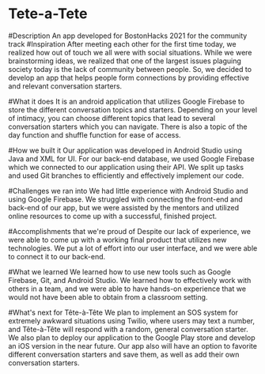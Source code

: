 # Tete-a-Tete
#Description An app developed for BostonHacks 2021 for the community track
#Inspiration After meeting each other for the first time today, we realized how out of touch we all were with social situations. While we were brainstorming ideas, we realized that one of the largest issues plaguing society today is the lack of community between people. So, we decided to develop an app that helps people form connections by providing effective and relevant conversation starters.

#What it does It is an android application that utilizes Google Firebase to store the different conversation topics and starters. Depending on your level of intimacy, you can choose different topics that lead to several conversation starters which you can navigate. There is also a topic of the day function and shuffle function for ease of access.

#How we built it Our application was developed in Android Studio using Java and XML for UI. For our back-end database, we used Google Firebase which we connected to our application using their API. We split up tasks and used Git branches to efficiently and effectively implement our code.

#Challenges we ran into We had little experience with Android Studio and using Google Firebase. We struggled with connecting the front-end and back-end of our app, but we were assisted by the mentors and utilized online resources to come up with a successful, finished project.

#Accomplishments that we're proud of Despite our lack of experience, we were able to come up with a working final product that utilizes new technologies. We put a lot of effort into our user interface, and we were able to connect it to our back-end.

#What we learned We learned how to use new tools such as Google Firebase, Git, and Android Studio. We learned how to effectively work with others in a team, and we were able to have hands-on experience that we would not have been able to obtain from a classroom setting.

#What's next for Tête-à-Tête We plan to implement an SOS system for extremely awkward situations using Twilio, where users may text a number, and Tête-à-Tête will respond with a random, general conversation starter. We also plan to deploy our application to the Google Play store and develop an iOS version in the near future. Our app also will have an option to favorite different conversation starters and save them, as well as add their own conversation starters.
